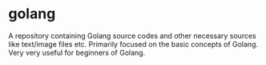 # golang
A repository containing Golang source codes and other necessary sources like text/image files etc. Primarily focused on the basic concepts of Golang. Very very useful for beginners of Golang.
